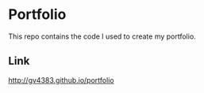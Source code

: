 # Portfolio

This repo contains the code I used to create my portfolio.

## Link

http://gv4383.github.io/portfolio
